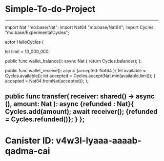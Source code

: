 # Simple-To-do-Project

---------------------------------------------------
import Nat "mo:base/Nat";
import Nat64 "mo:base/Nat64";
import Cycles "mo:base/ExperimentalCycles";

actor HelloCycles {

  let limit = 10_000_000;
  
  public func wallet_balance(): async Nat {
    return Cycles.balance();
  };

  public func wallet_receive(): async {accepted: Nat64 }{
    let available = Cycles.available();
    let accepted = Cycles.accept(Nat.min(available,limit));
    { accepted = Nat64.fromNat(accepted)};
  };

  public func transfer(
    receiver: shared() -> async (),
    amount: Nat
  ): async {refunded : Nat}{
    Cycles.add(amount);
    await receiver();
    {refunded = Cycles.refunded()};
  }
};
--------------------------------------------------


# Canister ID: v4w3l-lyaaa-aaaab-qadma-cai
